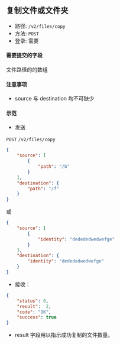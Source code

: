 ## 复制文件或文件夹

* 路径: ```/v2/files/copy```
* 方法: ```POST```
* 登录: 需要

#### 需要提交的字段


文件路径的的数组

#### 注意事项

* source 与 destination 均不可缺少

#### 示范

* 发送

```POST``` ```/v2/files/copy```

```json
{
    "source": [
        {
            "path": "/b"
        }
    ],
    "destination": {
        "path": "/f"
    }
}

```

或

```json
{
    "source": [
        {
            "identity": "dedededwedwefge"
        }
    ],
    "destination": {
        "identity": "dedededwedwefge"
    }
}

```

* 接收：

```json
{
    "status": 0,
    "result":  2,
    "code": "OK",
    "success": true
}
```

* result 字段用以指示成功复制的文件数量。
